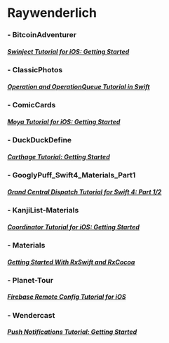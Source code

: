 Raywenderlich
=============

### - BitcoinAdventurer
##### [Swinject Tutorial for iOS: Getting Started](https://www.raywenderlich.com/17-swinject-tutorial-for-ios-getting-started)

### - ClassicPhotos
##### [Operation and OperationQueue Tutorial in Swift](https://www.raywenderlich.com/5293-operation-and-operationqueue-tutorial-in-swift)

### - ComicCards
##### [Moya Tutorial for iOS: Getting Started](https://www.raywenderlich.com/5121-moya-tutorial-for-ios-getting-started0)

### - DuckDuckDefine
##### [Carthage Tutorial: Getting Started](https://www.raywenderlich.com/416-carthage-tutorial-getting-started)

### - GooglyPuff_Swift4_Materials_Part1
##### [Grand Central Dispatch Tutorial for Swift 4: Part 1/2](https://www.raywenderlich.com/5370-grand-central-dispatch-tutorial-for-swift-4-part-1-2)

### - KanjiList-Materials
##### [Coordinator Tutorial for iOS: Getting Started](https://www.raywenderlich.com/158-coordinator-tutorial-for-ios-getting-started)

### - Materials
##### [Getting Started With RxSwift and RxCocoa](https://www.raywenderlich.com/1228891-getting-started-with-rxswift-and-rxcocoa)


### - Planet-Tour
##### [Firebase Remote Config Tutorial for iOS](https://www.raywenderlich.com/5263-firebase-remote-config-tutorial-for-ios)


### - Wendercast
  ##### [Push Notifications Tutorial: Getting Started](https://github.com/weritas247/Raywenderlich/tree/master/Wendercast)
